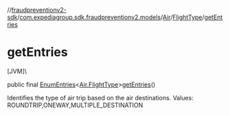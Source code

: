 //[fraudpreventionv2-sdk](../../../../index.md)/[com.expediagroup.sdk.fraudpreventionv2.models](../../index.md)/[Air](../index.md)/[FlightType](index.md)/[getEntries](get-entries.md)

# getEntries

[JVM]\

public final [EnumEntries](https://kotlinlang.org/api/latest/jvm/stdlib/kotlin.enums/-enum-entries/index.html)&lt;[Air.FlightType](index.md)&gt;[getEntries](get-entries.md)()

Identifies the type of air trip based on the air destinations. Values: ROUNDTRIP,ONEWAY,MULTIPLE_DESTINATION

